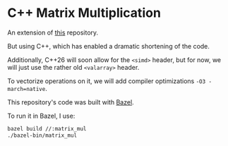 # C++ Matrix Multiplication

An extension of [this](https://github.com/WilliamZhang20/matmul) repository.

But using C++, which has enabled a dramatic shortening of the code.

Additionally, C++26 will soon allow for the `<simd>` header, but for now, we will just use the rather old `<valarray>` header.

To vectorize operations on it, we will add compiler optimizations `-O3 -march=native`. 

This repository's code was built with [Bazel](https://bazel.build/install/ubuntu).

To run it in Bazel, I use:

```bash
bazel build //:matrix_mul
./bazel-bin/matrix_mul
```